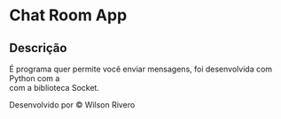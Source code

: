 <h1>Chat Room App</h1>

<h2>Descrição</h2>
<p>
  É programa quer permite você enviar mensagens, foi desenvolvida com Python com a <br>
  com a biblioteca Socket.
</p>
<footer>Desenvolvido por 	&copy; Wilson Rivero</footer>
